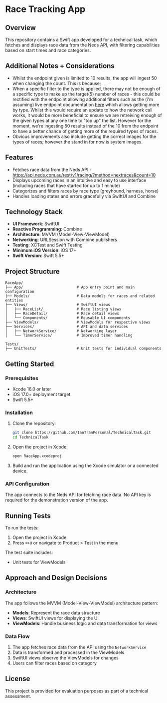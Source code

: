 # Race Tracking App

## Overview

This repository contains a Swift app developed for a technical task, which fetches and displays race data from the Neds API, with filtering capabilities based on start times and race categories.

## Additional Notes + Considerations
- Whilst the endpoint given is limited to 10 results, the app will ingest 50 when changing the count. This is because;
- When a specific filter to the type is applied, there may not be enough of a specific type to make up the target(5) number of races - this could be rectified with the endpoint allowing additional filters
such as the (i'm assuming) live endpoint documentation [here](https://nedscode.github.io/affiliate-feeds/#racing-meetings) which allows getting more by type.
Whilst this would require an update to how the network call works, it would be more beneficial to ensure we are retreiving enough of the given types at any one time to "top up" the list.
However for the moment, we're ingesting 50 results instead of the 10 from the endpoint to have a better chance of getting more of the required types of races.
- Obvious improvements also include getting the correct images for the types of races; however the stand in for now is system images.


## Features

- Fetches race data from the Neds API - https://api.neds.com.au/rest/v1/racing/?method=nextraces&count=10
- Displays upcoming races in an intuitive and easy to use interface (including races that have started for up to 1 minute)
- Categorizes and filters races by race type (greyhound, harness, horse)
- Handles loading states and errors gracefully via SwiftUI and Combine

## Technology Stack

- **UI Framework**: SwiftUI
- **Reactive Programming**: Combine
- **Architecture**: MVVM (Model-View-ViewModel)
- **Networking**: URLSession with Combine publishers
- **Testing**: XCTest and Swift Testing
- **Minimum iOS Version**: iOS 17+
- **Swift Version**: Swift 5.5+

## Project Structure

```
RaceApp/
├── App/                        # App entry point and main configuration
├── Models/                     # Data models for races and related entities
├── Views/                      # SwiftUI views
│   ├── RaceList/               # Race listing views
│   ├── RaceDetail/             # Race detail views
│   └── Components/             # Reusable UI components
├── ViewModels/                 # ViewModels for respective views
├── Services/                   # API and data services
│   ├── NetworkService/         # Networking layer
│   └── TimerService/           # Improved timer handling

Tests/
├── UnitTests/                  # Unit tests for individual components
```

## Getting Started

### Prerequisites

- Xcode 16.0 or later
- iOS 17.0+ deployment target
- Swift 5.5+

### Installation

1. Clone the repository:
   ```bash
   git clone https://github.com/IanTranPersonal/TechnicalTask.git
   cd TechnicalTask
   ```

2. Open the project in Xcode:
   ```bash
   open RaceApp.xcodeproj
   ```

3. Build and run the application using the Xcode simulator or a connected device.

### API Configuration

The app connects to the Neds API for fetching race data. No API key is required for the demonstration version of the app.

## Running Tests

To run the tests:

1. Open the project in Xcode
2. Press `⌘+U` or navigate to Product > Test in the menu

The test suite includes:
- Unit tests for ViewModels

## Approach and Design Decisions

### Architecture

The app follows the MVVM (Model-View-ViewModel) architecture pattern:
- **Models**: Represent the race data structure
- **Views**: SwiftUI views for displaying the UI
- **ViewModels**: Handle business logic and data transformation for views

### Data Flow

1. The app fetches race data from the API using the `NetworkService`
2. Data is transformed and processed in the ViewModels
3. SwiftUI views observe the ViewModels for changes
4. Users can filter races based on category


## License

This project is provided for evaluation purposes as part of a technical assessment.

